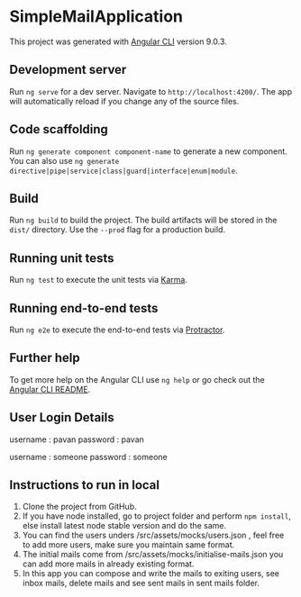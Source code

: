 # SimpleMailApplication

This project was generated with [Angular CLI](https://github.com/angular/angular-cli) version 9.0.3.

## Development server

Run `ng serve` for a dev server. Navigate to `http://localhost:4200/`. The app will automatically reload if you change any of the source files.

## Code scaffolding

Run `ng generate component component-name` to generate a new component. You can also use `ng generate directive|pipe|service|class|guard|interface|enum|module`.

## Build

Run `ng build` to build the project. The build artifacts will be stored in the `dist/` directory. Use the `--prod` flag for a production build.

## Running unit tests

Run `ng test` to execute the unit tests via [Karma](https://karma-runner.github.io).

## Running end-to-end tests

Run `ng e2e` to execute the end-to-end tests via [Protractor](http://www.protractortest.org/).

## Further help

To get more help on the Angular CLI use `ng help` or go check out the [Angular CLI README](https://github.com/angular/angular-cli/blob/master/README.md).

## User Login Details

username : pavan 
password : pavan

username : someone
password : someone

## Instructions to run in local

1. Clone the project from GitHub.
2. If you have node installed, go to project folder and perform `npm install`, else install latest node stable version and do    the same.
3. You can find the users unders /src/assets/mocks/users.json , feel free to add more users, make sure you maintain same          format.
4. The initial mails come from /src/assets/mocks/initialise-mails.json you can add more mails in already existing format.
5. In this app you can compose and write the mails to exiting users, see inbox mails, delete mails and see sent mails in sent mails folder.
